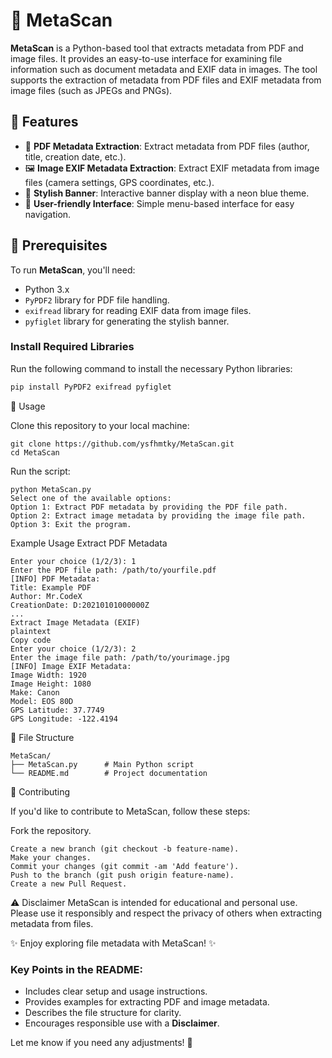 # 📑 **MetaScan**

**MetaScan** is a Python-based tool that extracts metadata from PDF and image files. It provides an easy-to-use interface for examining file information such as document metadata and EXIF data in images. The tool supports the extraction of metadata from PDF files and EXIF metadata from image files (such as JPEGs and PNGs).

## 🚀 Features

- 📄 **PDF Metadata Extraction**: Extract metadata from PDF files (author, title, creation date, etc.).
- 🖼️ **Image EXIF Metadata Extraction**: Extract EXIF metadata from image files (camera settings, GPS coordinates, etc.).
- 🎨 **Stylish Banner**: Interactive banner display with a neon blue theme.
- 🔧 **User-friendly Interface**: Simple menu-based interface for easy navigation.

## 📝 Prerequisites

To run **MetaScan**, you'll need:

- Python 3.x
- `PyPDF2` library for PDF file handling.
- `exifread` library for reading EXIF data from image files.
- `pyfiglet` library for generating the stylish banner.

### Install Required Libraries

Run the following command to install the necessary Python libraries:

```bash
pip install PyPDF2 exifread pyfiglet
```
🔧 Usage

Clone this repository to your local machine:

```Copy code
git clone https://github.com/ysfhmtky/MetaScan.git
cd MetaScan
```
Run the script:

```Copy code
python MetaScan.py
Select one of the available options:
Option 1: Extract PDF metadata by providing the PDF file path.
Option 2: Extract image metadata by providing the image file path.
Option 3: Exit the program.
```
Example Usage
Extract PDF Metadata

```Copy code
Enter your choice (1/2/3): 1
Enter the PDF file path: /path/to/yourfile.pdf
[INFO] PDF Metadata:
Title: Example PDF
Author: Mr.CodeX
CreationDate: D:20210101000000Z
...
Extract Image Metadata (EXIF)
plaintext
Copy code
Enter your choice (1/2/3): 2
Enter the image file path: /path/to/yourimage.jpg
[INFO] Image EXIF Metadata:
Image Width: 1920
Image Height: 1080
Make: Canon
Model: EOS 80D
GPS Latitude: 37.7749
GPS Longitude: -122.4194
```
📄 File Structure

```Copy code
MetaScan/
├── MetaScan.py      # Main Python script
└── README.md        # Project documentation
```
🤝 Contributing

If you'd like to contribute to MetaScan, follow these steps:

Fork the repository.
```
Create a new branch (git checkout -b feature-name).
Make your changes.
Commit your changes (git commit -am 'Add feature').
Push to the branch (git push origin feature-name).
Create a new Pull Request.
```
⚠️ Disclaimer
MetaScan is intended for educational and personal use. Please use it responsibly and respect the privacy of others when extracting metadata from files.

✨ Enjoy exploring file metadata with MetaScan! ✨


### Key Points in the README:
- Includes clear setup and usage instructions.
- Provides examples for extracting PDF and image metadata.
- Describes the file structure for clarity.
- Encourages responsible use with a **Disclaimer**.

Let me know if you need any adjustments! 🌟
